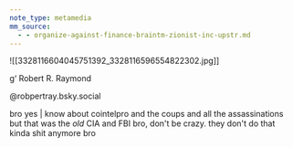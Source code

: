 ```yaml
---
note_type: metamedia
mm_source:
  - - organize-against-finance-braintm-zionist-inc-upstr.md
---
```


![[3328116604045751392_3328116596554822302.jpg]]

g‘ Robert R. Raymond

@robpertray.bsky.social

bro yes | know about cointelpro and
the coups and all the assassinations
but that was the *old* CIA and FBI bro,
don't be crazy. they don't do that
kinda shit anymore bro


